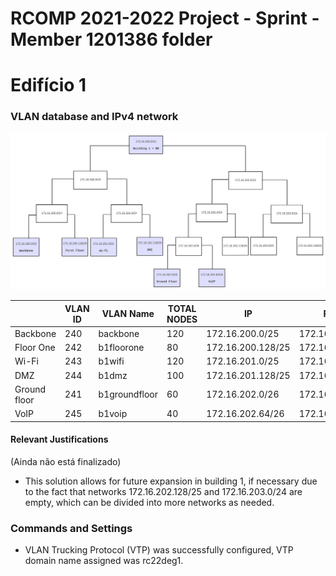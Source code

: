 RCOMP 2021-2022 Project - Sprint  - Member 1201386 folder
===========================================

# Edifício 1

### VLAN database and IPv4 network

![IPv4](./IPv4.svg)

|                |VLAN ID |VLAN Name      | TOTAL NODES  | IP               | FIRST IP         | LAST IP          |  BROADCAST          |
|----------------|--------|---------------|--------------|------------------|------------------|------------------|---------------------|
|Backbone        |240     | backbone      |120           |172.16.200.0/25   |172.16.200.1/25   |172.16.200.126/25 |172.16.200.127/25    |
|Floor One       |242     | b1floorone    |80            |172.16.200.128/25 |172.16.200.129/25 |172.16.200.254/25 |172.16.200.255/25    |
|Wi-Fi           |243     | b1wifi        |120           |172.16.201.0/25   |172.16.201.1/25   |172.16.201.126/25 |172.16.201.127/25    |
|DMZ             |244     | b1dmz         |100           |172.16.201.128/25 |172.16.201.129/25 |172.16.201.254/25 |172.16.201.255/25    |
|Ground floor    |241     | b1groundfloor |60            |172.16.202.0/26   |172.16.202.1/26   |172.16.202.62/26  |172.16.202.63/26     |
|VoIP            |245     | b1voip        |40            |172.16.202.64/26  |172.16.202.65/26  |172.16.202.126/26 |172.16.202.127/26    |

#### Relevant Justifications
(Ainda não está finalizado)
- This solution allows for future expansion in building 1, if necessary due to the fact that networks 172.16.202.128/25 and 172.16.203.0/24 are empty, which can be divided into more networks as needed.

### Commands and Settings

- VLAN Trucking Protocol (VTP) was successfully configured, VTP domain name assigned was rc22deg1.

